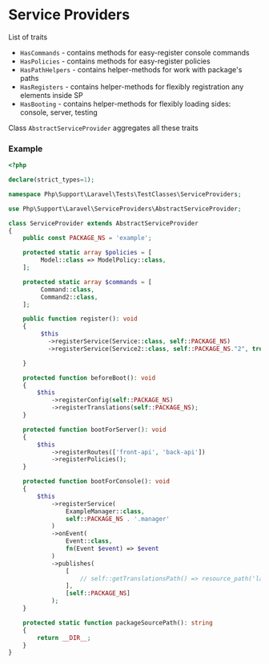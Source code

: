 # Service Providers

List of traits

- `HasCommands` - contains methods for easy-register console commands
- `HasPolicies` - contains methods for easy-register policies
- `HasPathHelpers` - contains helper-methods for work with package's paths
- `HasRegisters` - contains helper-methods for flexibly registration any elements inside SP
- `HasBooting` - contains helper-methods for flexibly loading sides: console, server, testing

Class `AbstractServiceProvider` aggregates all these traits

### Example

```php
<?php

declare(strict_types=1);

namespace Php\Support\Laravel\Tests\TestClasses\ServiceProviders;

use Php\Support\Laravel\ServiceProviders\AbstractServiceProvider;

class ServiceProvider extends AbstractServiceProvider
{
    public const PACKAGE_NS = 'example';

    protected static array $policies = [
         Model::class => ModelPolicy::class,
    ];

    protected static array $commands = [
         Command::class,
         Command2::class,
    ];

    public function register(): void
    {
         $this
           ->registerService(Service::class, self::PACKAGE_NS)
           ->registerService(Service2::class, self::PACKAGE_NS."2", true);

    }

    protected function beforeBoot(): void
    {
        $this
            ->registerConfig(self::PACKAGE_NS)
            ->registerTranslations(self::PACKAGE_NS);
    }

    protected function bootForServer(): void
    {
        $this
            ->registerRoutes(['front-api', 'back-api'])
            ->registerPolicies();
    }

    protected function bootForConsole(): void
    {
        $this
            ->registerService(
                ExampleManager::class,
                self::PACKAGE_NS . '.manager'
            )
            ->onEvent(
                Event::class,
                fn(Event $event) => $event
            )
            ->publishes(
                [
                    // self::getTranslationsPath() => resource_path('lang/vendor/' . self::PACKAGE_NS),
                ],
                [self::PACKAGE_NS]
            );
    }

    protected static function packageSourcePath(): string
    {
        return __DIR__;
    }
}
```
